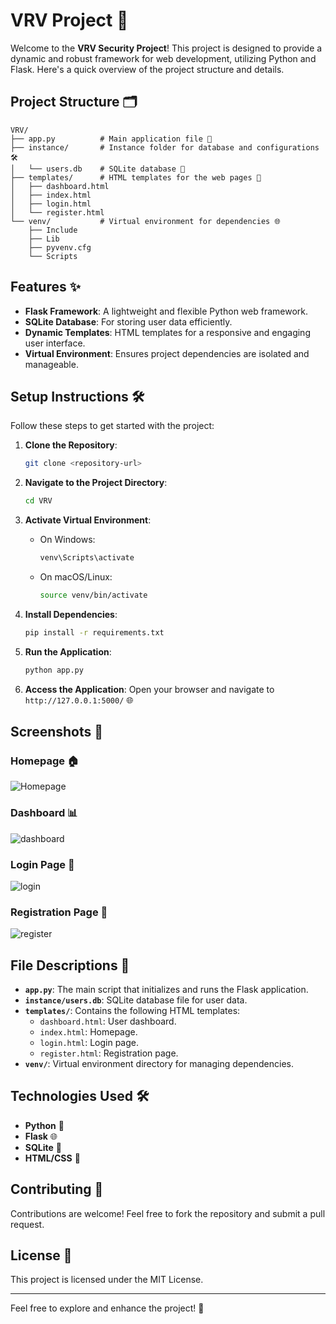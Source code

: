 # VRV Project 🚀

Welcome to the **VRV Security Project**! This project is designed to provide a dynamic and robust framework for web development, utilizing Python and Flask. Here's a quick overview of the project structure and details.

## Project Structure 🗂️

```
VRV/
├── app.py          # Main application file 🐍
├── instance/       # Instance folder for database and configurations 🛠️
│   └── users.db    # SQLite database 📂
├── templates/      # HTML templates for the web pages 🎨
│   ├── dashboard.html
│   ├── index.html
│   ├── login.html
│   └── register.html
└── venv/           # Virtual environment for dependencies 🌐
    ├── Include
    ├── Lib
    ├── pyvenv.cfg
    └── Scripts
```

## Features ✨

- **Flask Framework**: A lightweight and flexible Python web framework.
- **SQLite Database**: For storing user data efficiently.
- **Dynamic Templates**: HTML templates for a responsive and engaging user interface.
- **Virtual Environment**: Ensures project dependencies are isolated and manageable.

## Setup Instructions 🛠️

Follow these steps to get started with the project:

1. **Clone the Repository**:
   ```bash
   git clone <repository-url>
   ```

2. **Navigate to the Project Directory**:
   ```bash
   cd VRV
   ```

3. **Activate Virtual Environment**:
   - On Windows:
     ```bash
     venv\Scripts\activate
     ```
   - On macOS/Linux:
     ```bash
     source venv/bin/activate
     ```

4. **Install Dependencies**:
   ```bash
   pip install -r requirements.txt
   ```

5. **Run the Application**:
   ```bash
   python app.py
   ```

6. **Access the Application**:
   Open your browser and navigate to `http://127.0.0.1:5000/` 🌐

## Screenshots 📸

### Homepage 🏠
![Homepage](https://github.com/user-attachments/assets/85fe5c08-48cd-4e92-bff8-38650a5d3abf)

### Dashboard 📊
![dashboard](https://github.com/user-attachments/assets/340a5d3d-ea3e-4604-a10c-33103cb65f1a)

### Login Page 🔑
![login](https://github.com/user-attachments/assets/8a4b8ada-d993-4dde-84ab-fad4678a0fbc)


### Registration Page 📝
![register](https://github.com/user-attachments/assets/72ea7139-fdf6-4575-9dea-7f8fe476ed9f)


## File Descriptions 📄

- **`app.py`**: The main script that initializes and runs the Flask application.
- **`instance/users.db`**: SQLite database file for user data.
- **`templates/`**: Contains the following HTML templates:
  - `dashboard.html`: User dashboard.
  - `index.html`: Homepage.
  - `login.html`: Login page.
  - `register.html`: Registration page.
- **`venv/`**: Virtual environment directory for managing dependencies.

## Technologies Used 🛠️

- **Python** 🐍
- **Flask** 🌐
- **SQLite** 📂
- **HTML/CSS** 🎨

## Contributing 🤝

Contributions are welcome! Feel free to fork the repository and submit a pull request.

## License 📜

This project is licensed under the MIT License.

---

Feel free to explore and enhance the project! 🌟


